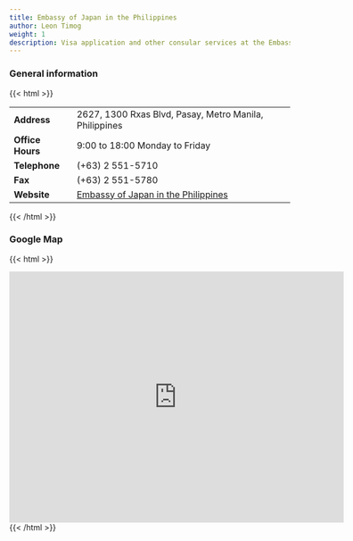 ```yaml
---
title: Embassy of Japan in the Philippines
author: Leon Timog
weight: 1
description: Visa application and other consular services at the Embassy of Japan in the Philippines
---
```

### General information

{{< html >}}
<table>
<tbody>

<tr>
<td><strong>Address</strong></td>
<td>2627, 1300 Rxas Blvd, Pasay, Metro Manila, Philippines</td>
</tr>

<tr>
<td><strong>Office Hours</strong></td>
<td>9:00 to 18:00 Monday to Friday</td>
</tr>

<tr>
<td><strong>Telephone</strong></td>
<td>(+63) 2 551-5710</td>
</tr>

<tr>
<td><strong>Fax</strong></td>
<td>(+63) 2 551-5780</td>
</tr>

<tr>
<td><strong>Website</strong></td>
<td><a href="https://www.ph.emb-japan.go.jp/">Embassy of Japan in the Philippines</a></td>
</tr>

</tbody>
</table>
{{< /html >}}

### Google Map

{{< html >}}
<div class="map"><iframe src="https://www.google.com/maps/embed?pb=!1m18!1m12!1m3!1d3862.031691305049!2d120.99047131517588!3d14.540179989841011!2m3!1f0!2f0!3f0!3m2!1i1024!2i768!4f13.1!3m3!1m2!1s0x3397c9595e31ac43%3A0x35c7162e81c99f27!2sEmbassy%20of%20Japan%20in%20Philippines!5e0!3m2!1sen!2sjp!4v1601687589022!5m2!1sen!2sjp" width="600" height="450" frameborder="0" style="border:0;" allowfullscreen="" aria-hidden="false" tabindex="0"></iframe></div>
{{< /html >}}